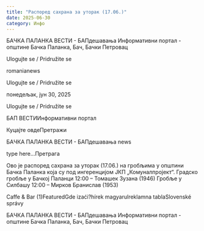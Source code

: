 ```yaml
---
title: "Распоред сахрана за уторак (17.06.)"
date: 2025-06-30
category: Инфо
---
```


БАЧКА ПАЛАНКА ВЕСТИ - БАПдешавања Информативни портал - општине Бачка Паланка, Бач, Бачки Петровац

Ulogujte se / Pridružite se

romanianews

Ulogujte se / Pridružite se

понедељак, јун 30, 2025

Ulogujte se / Pridružite se

БАП ВЕСТИИнформативни портал

Куцајте овдеПретражи

БАЧКА ПАЛАНКА ВЕСТИ - БАПдешавања news

type here...Претрага

Ово је распоред сахрана за уторак (17.06.) на гробљима у општини Бачка Паланка која су под ингеренцијом ЈКП „Комуналпројект“.
Градско гробље у Бачкој Паланци
12:00 – Томашек Зузана (1946)
Гробље у Силбашу
12:00 – Мирков Бранислав (1953)

Caffe & Bar (1)FeaturedGde izaći?hírek magyarulreklamna tablaSlovenské správy

БАЧКА ПАЛАНКА ВЕСТИ - БАПдешавања Информативни портал - општине Бачка Паланка, Бач, Бачки Петровац
